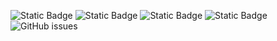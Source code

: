 ![Static Badge](https://img.shields.io/badge/blacklists-60-000000) ![Static Badge](https://img.shields.io/badge/blacklisted-2814481-cc0000) ![Static Badge](https://img.shields.io/badge/whitelisted-2243-00CC00) ![Static Badge](https://img.shields.io/badge/streaming_blacklist-28107-000000) ![GitHub issues](https://img.shields.io/github/issues/fabriziosalmi/blacklists)
